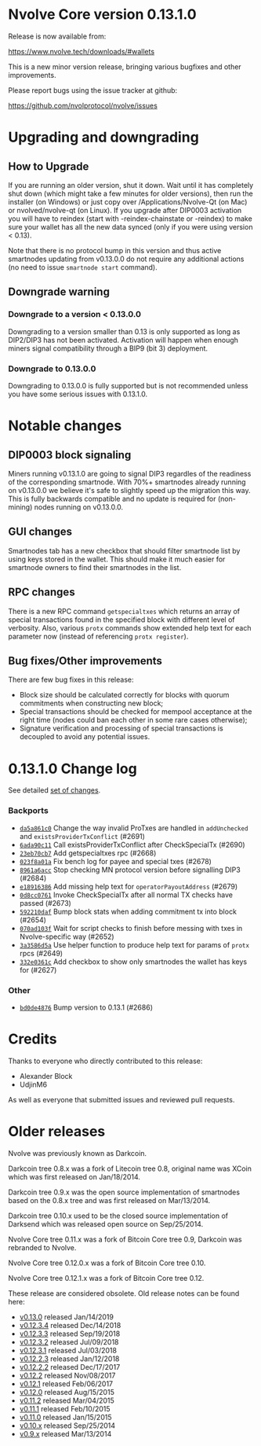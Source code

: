 Nvolve Core version 0.13.1.0
==========================

Release is now available from:

  <https://www.nvolve.tech/downloads/#wallets>

This is a new minor version release, bringing various bugfixes and other improvements.

Please report bugs using the issue tracker at github:

  <https://github.com/nvolprotocol/nvolve/issues>


Upgrading and downgrading
=========================

How to Upgrade
--------------

If you are running an older version, shut it down. Wait until it has completely
shut down (which might take a few minutes for older versions), then run the
installer (on Windows) or just copy over /Applications/Nvolve-Qt (on Mac) or
nvolved/nvolve-qt (on Linux). If you upgrade after DIP0003 activation you will
have to reindex (start with -reindex-chainstate or -reindex) to make sure
your wallet has all the new data synced (only if you were using version < 0.13).

Note that there is no protocol bump in this version and thus active smartnodes
updating from v0.13.0.0 do not require any additional actions (no need to issue
`smartnode start` command).

Downgrade warning
-----------------

### Downgrade to a version < 0.13.0.0

Downgrading to a version smaller than 0.13 is only supported as long as DIP2/DIP3
has not been activated. Activation will happen when enough miners signal compatibility
through a BIP9 (bit 3) deployment.

### Downgrade to 0.13.0.0

Downgrading to 0.13.0.0 is fully supported but is not recommended unless you have some serious issues with 0.13.1.0.

Notable changes
===============

DIP0003 block signaling
-----------------------
Miners running v0.13.1.0 are going to signal DIP3 regardles of the readiness of the corresponding smartnode.
With 70%+ smartnodes already running on v0.13.0.0 we believe it's safe to slightly speed up the migration
this way. This is fully backwards compatible and no update is required for (non-mining) nodes running on v0.13.0.0.

GUI changes
-----------
Smartnodes tab has a new checkbox that should filter smartnode list by using keys stored in the wallet.
This should make it much easier for smartnode owners to find their smartnodes in the list.

RPC changes
-----------
There is a new RPC command `getspecialtxes` which returns an array of special transactions found in the specified
block with different level of verbosity. Also, various `protx` commands show extended help text for each parameter
now (instead of referencing `protx register`).

Bug fixes/Other improvements
----------------------------
There are few bug fixes in this release:
- Block size should be calculated correctly for blocks with quorum commitments when constructing new block;
- Special transactions should be checked for mempool acceptance at the right time (nodes could ban each other
in some rare cases otherwise);
- Signature verification and processing of special transactions is decoupled to avoid any potential issues.

 0.13.1.0 Change log
===================

See detailed [set of changes](https://github.com/nvolprotocol/nvolve/compare/v0.13.0.0...nvolve:v0.13.1.0).

### Backports

- [`da5a861c0`](https://github.com/nvolprotocol/nvolve/commit/da5a861c0) Change the way invalid ProTxes are handled in `addUnchecked` and `existsProviderTxConflict` (#2691)
- [`6ada90c11`](https://github.com/nvolprotocol/nvolve/commit/6ada90c11) Call existsProviderTxConflict after CheckSpecialTx (#2690)
- [`23eb70cb7`](https://github.com/nvolprotocol/nvolve/commit/23eb70cb7) Add getspecialtxes rpc (#2668)
- [`023f8a01a`](https://github.com/nvolprotocol/nvolve/commit/023f8a01a) Fix bench log for payee and special txes (#2678)
- [`8961a6acc`](https://github.com/nvolprotocol/nvolve/commit/8961a6acc) Stop checking MN protocol version before signalling DIP3 (#2684)
- [`e18916386`](https://github.com/nvolprotocol/nvolve/commit/e18916386) Add missing help text for `operatorPayoutAddress` (#2679)
- [`0d8cc0761`](https://github.com/nvolprotocol/nvolve/commit/0d8cc0761) Invoke CheckSpecialTx after all normal TX checks have passed (#2673)
- [`592210daf`](https://github.com/nvolprotocol/nvolve/commit/592210daf) Bump block stats when adding commitment tx into block (#2654)
- [`070ad103f`](https://github.com/nvolprotocol/nvolve/commit/070ad103f) Wait for script checks to finish before messing with txes in Nvolve-specific way (#2652)
- [`3a3586d5a`](https://github.com/nvolprotocol/nvolve/commit/3a3586d5a) Use helper function to produce help text for params of `protx` rpcs (#2649)
- [`332e0361c`](https://github.com/nvolprotocol/nvolve/commit/332e0361c) Add checkbox to show only smartnodes the wallet has keys for (#2627)

### Other

- [`bd0de4876`](https://github.com/nvolprotocol/nvolve/commit/bd0de4876) Bump version to 0.13.1 (#2686)

Credits
=======

Thanks to everyone who directly contributed to this release:

- Alexander Block
- UdjinM6

As well as everyone that submitted issues and reviewed pull requests.

Older releases
==============

Nvolve was previously known as Darkcoin.

Darkcoin tree 0.8.x was a fork of Litecoin tree 0.8, original name was XCoin
which was first released on Jan/18/2014.

Darkcoin tree 0.9.x was the open source implementation of smartnodes based on
the 0.8.x tree and was first released on Mar/13/2014.

Darkcoin tree 0.10.x used to be the closed source implementation of Darksend
which was released open source on Sep/25/2014.

Nvolve Core tree 0.11.x was a fork of Bitcoin Core tree 0.9,
Darkcoin was rebranded to Nvolve.

Nvolve Core tree 0.12.0.x was a fork of Bitcoin Core tree 0.10.

Nvolve Core tree 0.12.1.x was a fork of Bitcoin Core tree 0.12.

These release are considered obsolete. Old release notes can be found here:

- [v0.13.0](https://github.com/nvolprotocol/nvolve/blob/master/doc/release-notes/nvolve/release-notes-0.13.0.md) released Jan/14/2019
- [v0.12.3.4](https://github.com/nvolprotocol/nvolve/blob/master/doc/release-notes/nvolve/release-notes-0.12.3.4.md) released Dec/14/2018
- [v0.12.3.3](https://github.com/nvolprotocol/nvolve/blob/master/doc/release-notes/nvolve/release-notes-0.12.3.3.md) released Sep/19/2018
- [v0.12.3.2](https://github.com/nvolprotocol/nvolve/blob/master/doc/release-notes/nvolve/release-notes-0.12.3.2.md) released Jul/09/2018
- [v0.12.3.1](https://github.com/nvolprotocol/nvolve/blob/master/doc/release-notes/nvolve/release-notes-0.12.3.1.md) released Jul/03/2018
- [v0.12.2.3](https://github.com/nvolprotocol/nvolve/blob/master/doc/release-notes/nvolve/release-notes-0.12.2.3.md) released Jan/12/2018
- [v0.12.2.2](https://github.com/nvolprotocol/nvolve/blob/master/doc/release-notes/nvolve/release-notes-0.12.2.2.md) released Dec/17/2017
- [v0.12.2](https://github.com/nvolprotocol/nvolve/blob/master/doc/release-notes/nvolve/release-notes-0.12.2.md) released Nov/08/2017
- [v0.12.1](https://github.com/nvolprotocol/nvolve/blob/master/doc/release-notes/nvolve/release-notes-0.12.1.md) released Feb/06/2017
- [v0.12.0](https://github.com/nvolprotocol/nvolve/blob/master/doc/release-notes/nvolve/release-notes-0.12.0.md) released Aug/15/2015
- [v0.11.2](https://github.com/nvolprotocol/nvolve/blob/master/doc/release-notes/nvolve/release-notes-0.11.2.md) released Mar/04/2015
- [v0.11.1](https://github.com/nvolprotocol/nvolve/blob/master/doc/release-notes/nvolve/release-notes-0.11.1.md) released Feb/10/2015
- [v0.11.0](https://github.com/nvolprotocol/nvolve/blob/master/doc/release-notes/nvolve/release-notes-0.11.0.md) released Jan/15/2015
- [v0.10.x](https://github.com/nvolprotocol/nvolve/blob/master/doc/release-notes/nvolve/release-notes-0.10.0.md) released Sep/25/2014
- [v0.9.x](https://github.com/nvolprotocol/nvolve/blob/master/doc/release-notes/nvolve/release-notes-0.9.0.md) released Mar/13/2014

